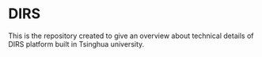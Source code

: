 # DIRS
This is the repository created to give an overview about technical details of DIRS platform built in Tsinghua university.
